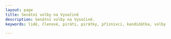 ```yaml
---
layout: page
title: Senátní volby na Vysočině
description: Senátní volby na Vysočině.
keywords: lidé, členové, piráti, pirátky, příznivci, kandidátka, volby

---
```

